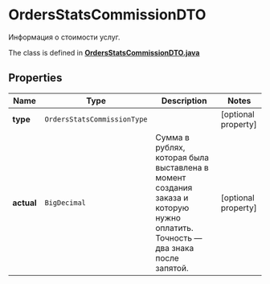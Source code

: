 

# OrdersStatsCommissionDTO

Информация о стоимости услуг.

The class is defined in **[OrdersStatsCommissionDTO.java](../../src/main/java/org/openapitools/model/OrdersStatsCommissionDTO.java)**

## Properties

Name | Type | Description | Notes
------------ | ------------- | ------------- | -------------
**type** | `OrdersStatsCommissionType` |  |  [optional property]
**actual** | `BigDecimal` | Сумма в рублях, которая была выставлена в момент создания заказа и которую нужно оплатить. Точность — два знака после запятой.  |  [optional property]




